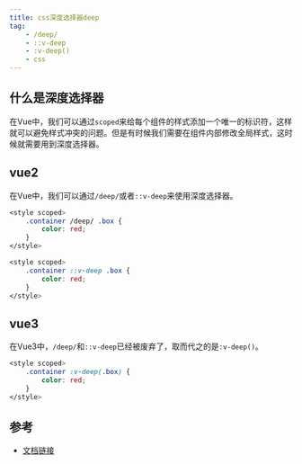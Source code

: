 ```yaml
---
title: css深度选择器deep
tag:
    - /deep/
    - ::v-deep
    - :v-deep()
    - css
---
```



## 什么是深度选择器

在Vue中，我们可以通过`scoped`来给每个组件的样式添加一个唯一的标识符，这样就可以避免样式冲突的问题。但是有时候我们需要在组件内部修改全局样式，这时候就需要用到深度选择器。

## vue2

在Vue中，我们可以通过`/deep/`或者`::v-deep`来使用深度选择器。

```css
<style scoped>
    .container /deep/ .box {
        color: red;
    }
</style>
```

```css
<style scoped>
    .container ::v-deep .box {
        color: red;
    }
</style>
```

## vue3

在Vue3中，`/deep/`和`::v-deep`已经被废弃了，取而代之的是`:v-deep()`。

```css
<style scoped>
    .container :v-deep(.box) {
        color: red;
    }
</style>
```

## 参考

- [文档链接](https://cn.vuejs.org/api/sfc-css-features.html#scoped-css)